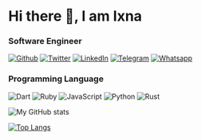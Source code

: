 <h1>Hi there 👋, I am Ixna</h1>
<h3>Software Engineer</h3>

<p><a href="https://github.com/ixna" target="_blank"><img alt="Github" src="https://img.shields.io/badge/GitHub-%2312100E.svg?&style=for-the-badge&logo=Github&logoColor=white" /></a> 
<a href="https://twitter.com/warungman" target="_blank"><img alt="Twitter" src="https://img.shields.io/badge/twitter-%231DA1F2.svg?&style=for-the-badge&logo=twitter&logoColor=white" /></a> 
<a href="https://www.linkedin.com/in/isna-rahmatul-khoir-a807303a/" target="_blank"><img alt="LinkedIn" src="https://img.shields.io/badge/linkedin-%230077B5.svg?&style=for-the-badge&logo=linkedin&logoColor=white" /></a> 
<a href="https://t.me/warungman" target="_blank"><img alt="Telegram" src="https://img.shields.io/badge/telegram-%231DA1F2.svg?&style=for-the-badge&logo=telegram&logoColor=white" /></a>
<a href="https://wa.me/+6285643411220" target="_blank"><img alt="Whatsapp" src="https://img.shields.io/badge/Whatsapp-%43853d.svg?&style=for-the-badge&logo=whatsapp&logoColor=white" /></a> 
</p>

<h3>Programming Language</h3>
<p>
  <img alt="Dart" src="https://img.shields.io/badge/-Dart-0175C2?style=flat-square&logo=typescript&logoColor=white" />
  <img alt="Ruby" src="https://img.shields.io/badge/-Ruby-0095D5?style=flat-square&logo=ruby&logoColor=white" />
  <img alt="JavaScript" src="https://img.shields.io/badge/-JavaScript-F7DF1E?style=flat-square&logo=javascript&logoColor=white" />
  <img alt="Python" src="https://img.shields.io/badge/-Python-%230077B5?style=flat-square&logo=python&logoColor=white" />
  <img alt="Rust" src="https://img.shields.io/badge/-Rust-E34F26?style=flat-square&logo=rust&logoColor=white" />
</p>

![My GitHub stats](https://github-readme-stats.vercel.app/api?username=ixna&count_private=true)

[![Top Langs](https://github-readme-stats.vercel.app/api/top-langs/?username=ixna&layout=compact&count_private=true)](https://github.com/ixna/github-readme-stats)


<!--
**ixna/ixna** is a ✨ _special_ ✨ repository because its `README.md` (this file) appears on your GitHub profile.

Here are some ideas to get you started:

- 🔭 I’m currently working on ...
- 🌱 I’m currently learning ...
- 👯 I’m looking to collaborate on ...
- 🤔 I’m looking for help with ...
- 💬 Ask me about ...
- 📫 How to reach me: ...
- 😄 Pronouns: ...
- ⚡ Fun fact: ...
-->
